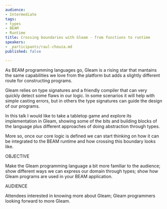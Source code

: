 ```yaml
---
audience:
- Intermediate
tags:
- types
- BEAM
- Runtime
title: Crossing boundaries with Gleam - from functions to runtime
speakers:
- _participants/raul-chouza.md
published: false

---
```

As BEAM programming languages go, Gleam is a rising star that mantains the same capabilities we love from the platform but adds a slightly different route for constructing programs.  

Gleam relies on type signatures and a friendly compiler that can very quickly detect some flaws in our logic. In some scenarios it will help with simple casting errors, but in others the type signatures can guide the design of our programs.  

In this talk I would like to take a tabletop game and explore its implementation in Gleam, showing some of the bits and building blocks of the language plus different approaches of doing abstraction through types.  

More so, once our core logic is defined we can start thinking on how it can be integrated to the BEAM runtime and how crossing this boundary looks like.

OBJECTIVE

Make the Gleam programming language a bit more familiar to the audience; show different ways we can express our domain through types; show how Gleam programs are used in your BEAM application.

AUDIENCE

Attendees interested in knowing more about Gleam; Gleam programmers looking forward to more Gleam.
